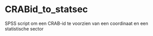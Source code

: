 # CRABid_to_statsec
SPSS script om een CRAB-id te voorzien van een coordinaat en een statistische sector
